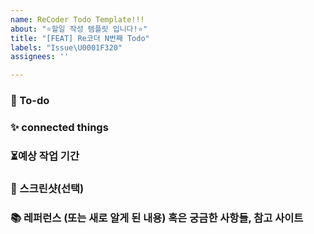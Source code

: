 ```yaml
---
name: ReCoder Todo Template!!!
about: "⭐할일 작성 템플릿 입니다!⭐"
title: "[FEAT] Re코더 N번째 Todo"
labels: "Issue\U0001F320"
assignees: ''

---
```


### 📌  To-do
<!-- 작업에 대해서 설명해주세요. -->

### ✨ connected things
<!-- 연결해서 해야 할 일 또는 진행 예정인 일을 적어주세요. -->

### ⏳예상 작업 기간
<!-- 언제부터 언제까지 작업할 예상이신지 알려주세요!! -->

### 📸 스크린샷(선택)
<!-- 스크린샷이 필요한 스크린샷을 첨부해주세요 -->

### 📚 레퍼런스 (또는 새로 알게 된 내용) 혹은 궁금한 사항들, 참고 사이트 
<!-- 참고할 사항이 있다면 적어주세요 -->
